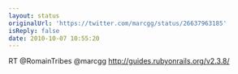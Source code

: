 ```yaml
---
layout: status
originalUrl: 'https://twitter.com/marcgg/status/26637963185'
isReply: false
date: 2010-10-07 10:55:20
---
```


RT @RomainTribes @marcgg http://guides.rubyonrails.org/v2.3.8/
